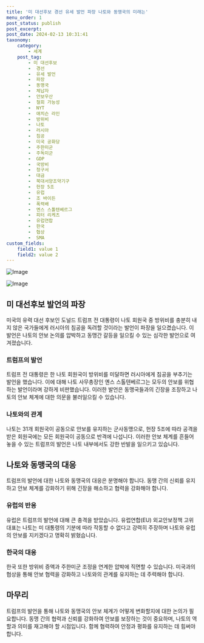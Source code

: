 ```yaml
---
title: '미 대선후보 경선 유세 발언 파장 나토와 동맹국의 미래는'
menu_order: 1
post_status: publish
post_excerpt: 
post_date: 2024-02-13 10:31:41
taxonomy:
    category:
        - 세계
    post_tag:
        - 미 대선후보
        -  경선
        -  유세 발언
        -  파장
        -  동맹국
        -  체납자
        -  안보우산
        -  철회 가능성
        -  NYT
        -  애치슨 라인
        -  방위비
        -  나토
        -  러시아
        -  침공
        -  미국 공화당
        -  주한미군
        -  주독미군
        -  GDP
        -  국방비
        -  청구서
        -  대금
        -  북대서양조약기구
        -  헌장 5조
        -  유럽
        -  조 바이든
        -  폭력배
        -  옌스 스톨텐베르그
        -  피터 리케츠
        -  유럽연합
        -  한국
        -  협상
        -  SMA
custom_fields:
    field1: value 1
    field2: value 2
---
```


![Image](https://imgnews.pstatic.net/image/020/2024/02/13/0003547545_001_20240213030101103.jpg?type=w647)

![Image](https://imgnews.pstatic.net/image/020/2024/02/13/0003547545_002_20240213030101140.jpg?type=w647)

## 미 대선후보 발언의 파장
미국의 유력 대선 후보인 도널드 트럼프 전 대통령이 나토 회원국 중 방위비를 충분히 내지 않은 국가들에게 러시아의 침공을 독려할 것이라는 발언이 파장을 일으켰습니다. 이 발언은 나토의 안보 논의를 압박하고 동맹간 갈등을 일으킬 수 있는 심각한 발언으로 여겨졌습니다.
### 트럼프의 발언
트럼프 전 대통령은 한 나토 회원국이 방위비를 미달하면 러시아에게 침공을 부추기는 발언을 했습니다. 이에 대해 나토 사무총장인 옌스 스톨텐베르그는 모두의 안보를 위협하는 발언이라며 강하게 비판했습니다. 이러한 발언은 동맹국들과의 긴장을 조장하고 나토의 안보 체계에 대한 의문을 불러일으킬 수 있습니다.
### 나토와의 관계
나토는 31개 회원국이 공동으로 안보를 유지하는 군사동맹으로, 헌장 5조에 따라 공격을 받은 회원국에는 모든 회원국이 공동으로 반격에 나섭니다. 이러한 안보 체계를 흔들어놓을 수 있는 트럼프의 발언은 나토 내부에서도 강한 반발을 일으키고 있습니다.
## 나토와 동맹국의 대응
트럼프의 발언에 대한 나토와 동맹국의 대응은 분명해야 합니다. 동맹 간의 신뢰를 유지하고 안보 체계를 강화하기 위해 긴장을 해소하고 협력을 강화해야 합니다.
### 유럽의 반응
유럽은 트럼프의 발언에 대해 큰 충격을 받았습니다. 유럽연합(EU) 외교안보정책 고위대표는 나토는 미 대통령의 기분에 따라 작동할 수 없다고 강력히 주장하며 나토와 유럽의 안보를 지키겠다고 명확히 밝혔습니다.
### 한국의 대응
한국 또한 방위비 증액과 주한미군 조정을 연계한 압박에 직면할 수 있습니다. 미국과의 협상을 통해 안보 협력을 강화하고 나토와의 관계를 유지하는 데 주력해야 합니다.
## 마무리
트럼프의 발언을 통해 나토와 동맹국의 안보 체계가 어떻게 변화할지에 대한 논의가 필요합니다. 동맹 간의 협력과 신뢰를 강화하여 안보를 보장하는 것이 중요하며, 나토의 역할과 의미를 재고해야 할 시점입니다. 함께 협력하여 안정과 평화를 유지하는 데 힘써야 합니다.
